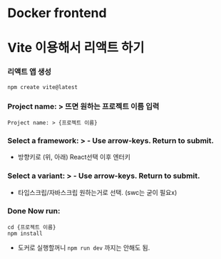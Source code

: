 # Docker frontend

# Vite 이용해서 리액트 하기

### 리액트 앱 생성

```
npm create vite@latest
```

### Project name: > 뜨면 원하는 프로젝트 이름 입력

```
Project name: > {프로젝트 이름}
```

### Select a framework: > - Use arrow-keys. Return to submit.
- 방향키로 (위, 아래) React선택 이후 엔터키

### Select a variant: > - Use arrow-keys. Return to submit.
- 타입스크립/자바스크립 원하는거로 선택. (swc는 굳이 필요x)

### Done Now run:
```
cd {프로젝트 이름}
npm install
```
- 도커로 실행할꺼니 `npm run dev` 까지는 안해도 됨.